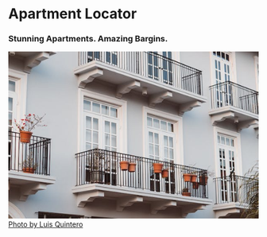 # Apartment Locator

### Stunning Apartments. Amazing Bargins.

![Apartment image](/src/assets/images/readme.jpeg)  
[Photo by Luis Quintero](https://www.pexels.com/@jibarofoto/)